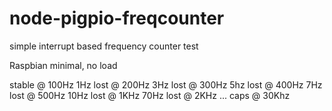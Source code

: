 # node-pigpio-freqcounter
simple interrupt based frequency counter test

Raspbian minimal, no load

stable   @ 100Hz
1Hz  lost @ 200Hz
3Hz  lost @ 300Hz
5hz  lost @ 400Hz
7Hz  lost @ 500Hz
10Hz lost @ 1KHz
70Hz lost @ 2KHz
...
caps @ 30Khz
